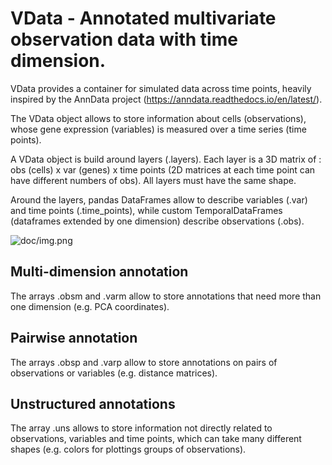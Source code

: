 # VData - Annotated multivariate observation data with time dimension.

VData provides a container for simulated data across time points, heavily inspired by the AnnData project 
(https://anndata.readthedocs.io/en/latest/).

The VData object allows to store information about cells (observations), whose gene expression (variables) is 
measured over a time series (time points).

A VData object is build around layers (.layers). Each layer is a 3D matrix of : obs (cells) x var (genes) x time 
points (2D matrices at each time point can have different numbers of obs). All layers must have the same shape.

Around the layers, pandas DataFrames allow to describe variables (.var) and time points (.time_points), while custom 
TemporalDataFrames (dataframes extended by one dimension) describe observations (.obs). 

![doc/img.png](doc/VData.png)

## Multi-dimension annotation

The arrays .obsm and .varm allow to store annotations that need more than one dimension (e.g. PCA coordinates).

## Pairwise annotation

The arrays .obsp and .varp allow to store annotations on pairs of observations or variables (e.g. distance matrices).

## Unstructured annotations

The array .uns allows to store information not directly related to observations, variables and time points, which 
can take many different shapes (e.g. colors for plottings groups of observations). 
